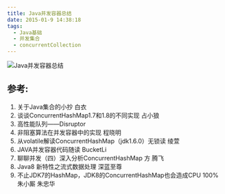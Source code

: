 ```yaml
---
title: Java并发容器总结
date: 2015-01-9 14:38:18
tags:
  - Java基础
  - 并发集合
  - concurrentCollection
---
```


![Java并发容器总结](http://www6v.github.io/www6vHome/concurrentCollection/concurrentCollection.jpg "Java并发容器总结")

## 参考:

1. 关于Java集合的小抄 白衣
2. 谈谈ConcurrentHashMap1.7和1.8的不同实现 占小狼
3. 高性能队列——Disruptor
4. 非阻塞算法在并发容器中的实现 程晓明
5. 从volatile解读ConcurrentHashMap（jdk1.6.0）无锁读 绫萱
6. JAVA并发容器代码随读 BucketLi
7. 聊聊并发（四）深入分析ConcurrentHashMap 方 腾飞
8. Java8 新特性之流式数据处理 深蓝至尊
9. 不止JDK7的HashMap，JDK8的ConcurrentHashMap也会造成CPU 100% 朱小厮 朱忠华
